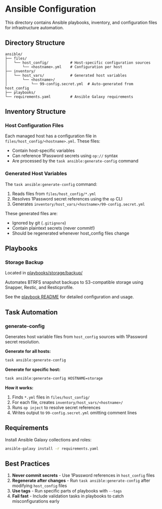 # Ansible Configuration

This directory contains Ansible playbooks, inventory, and configuration files for infrastructure automation.

## Directory Structure

```
ansible/
├── files/
│   └── host_config/          # Host-specific configuration sources
│       └── <hostname>.yml    # Configuration per host
├── inventory/
│   └── host_vars/            # Generated host variables
│       └── <hostname>/
│           └── 99-config.secret.yml  # Auto-generated from host_config
├── playbooks/
└── requirements.yaml         # Ansible Galaxy requirements
```

## Inventory Structure

### Host Configuration Files

Each managed host has a configuration file in `files/host_config/<hostname>.yml`. These files:
- Contain host-specific variables
- Can reference 1Password secrets using `op://` syntax
- Are processed by the `task ansible:generate-config` command

### Generated Host Variables

The `task ansible:generate-config` command:
1. Reads files from `files/host_config/*.yml`
2. Resolves 1Password secret references using the `op` CLI
3. Generates `inventory/host_vars/<hostname>/99-config.secret.yml`

These generated files are:
- Ignored by git (`.gitignore`)
- Contain plaintext secrets (never commit!)
- Should be regenerated whenever host_config files change

## Playbooks

### Storage Backup

Located in [playbooks/storage/backup/](playbooks/storage/backup/)

Automates BTRFS snapshot backups to S3-compatible storage using Snapper, Restic, and Resticprofile.

See the [playbook README](playbooks/storage/backup/README.md) for detailed configuration and usage.

## Task Automation

### generate-config

Generates host variable files from `host_config` sources with 1Password secret resolution.

**Generate for all hosts:**
```bash
task ansible:generate-config
```

**Generate for specific host:**
```bash
task ansible:generate-config HOSTNAME=storage
```

**How it works:**
1. Finds `*.yml` files in `files/host_config/`
2. For each file, creates `inventory/host_vars/<hostname>/`
3. Runs `op inject` to resolve secret references
4. Writes output to `99-config.secret.yml` omitting comment lines

## Requirements

Install Ansible Galaxy collections and roles:
```bash
ansible-galaxy install -r requirements.yaml
```

## Best Practices

1. **Never commit secrets** - Use 1Password references in `host_config` files
2. **Regenerate after changes** - Run `task ansible:generate-config` after modifying `host_config` files
3. **Use tags** - Run specific parts of playbooks with `--tags`
4. **Fail fast** - Include validation tasks in playbooks to catch misconfigurations early
